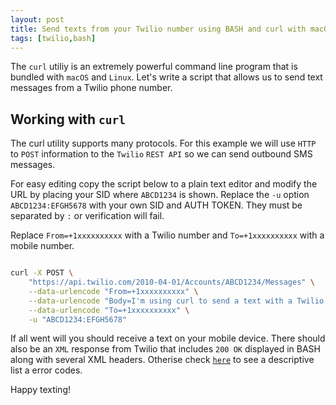 ```yaml
---
layout: post
title: Send texts from your Twilio number using BASH and curl with macOS or Linux
tags: [twilio,bash]
---
```


The `curl` utiliy is an extremely powerful command line program that is bundled with `macOS` and `Linux`. Let's write a script that allows us to send text messages from a Twilio phone number.

<!--more-->

## Working with `curl`

The curl utility supports many protocols. For this example we will use `HTTP` to `POST` information to the `Twilio` `REST API` so we can send outbound SMS messages.

For easy editing copy the script below to a plain text editor and modify the URL by placing your SID where `ABCD1234` is shown. Replace the `-u` option `ABCD1234:EFGH5678` with your own SID and AUTH TOKEN. They must be separated by `:` or verification will fail. 

Replace `From=+1xxxxxxxxxx` with a Twilio number and `To=+1xxxxxxxxxx` with a mobile number. 

```bash

curl -X POST \
    "https://api.twilio.com/2010-04-01/Accounts/ABCD1234/Messages" \
    --data-urlencode "From=+1xxxxxxxxxx" \
    --data-urlencode "Body=I'm using curl to send a text with a Twilio number!" \
    --data-urlencode "To=+1xxxxxxxxxx" \
    -u "ABCD1234:EFGH5678"

```

If all went will you should receive a text on your mobile device. There should also be an `XML` response from Twilio that includes `200 OK` displayed in BASH along with several XML headers. Otherise check [`here`](https://www.twilio.com/docs/usage/your-request-to-twilio) to see a descriptive list a error codes.

Happy texting!
